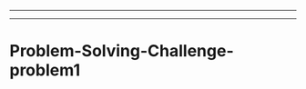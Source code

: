 -----------------------------------------------------------------------------------------
-----------------------------------------------------------------------------------
# Problem-Solving-Challenge-problem1
